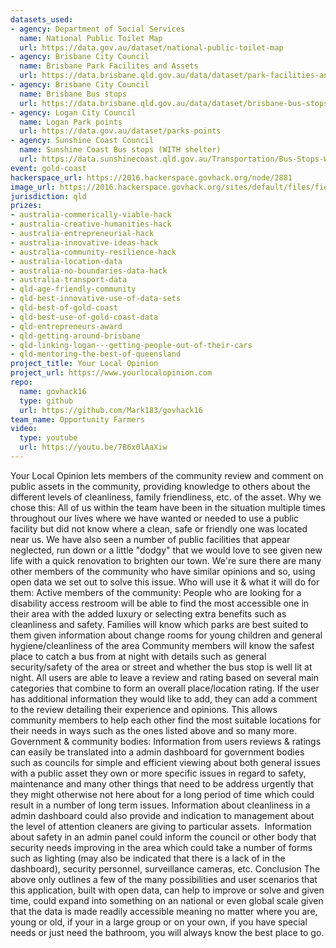 ```yaml
---
datasets_used:
- agency: Department of Social Services
  name: National Public Toilet Map
  url: https://data.gov.au/dataset/national-public-toilet-map
- agency: Brisbane City Council
  name: Brisbane Park Facilites and Assets
  url: https://data.brisbane.qld.gov.au/data/dataset/park-facilities-and-assets
- agency: Brisbane City Council
  name: Brisbane Bus stops
  url: https://data.brisbane.qld.gov.au/data/dataset/brisbane-bus-stops
- agency: Logan City Council
  name: Logan Park points
  url: https://data.gov.au/dataset/parks-points
- agency: Sunshine Coast Council
  name: Sunshine Coast Bus stops (WITH shelter)
  url: https://data.sunshinecoast.qld.gov.au/Transportation/Bus-Stops-With-Shelter-Sunshine-Coast/ryxk-xmsx
event: gold-coast
hackerspace_url: https://2016.hackerspace.govhack.org/node/2881
image_url: https://2016.hackerspace.govhack.org/sites/default/files/field/image/team-image-01.png
jurisdiction: qld
prizes:
- australia-commerically-viable-hack
- australia-creative-humanities-hack
- australia-entrepreneurial-hack
- australia-innovative-ideas-hack
- australia-community-resilience-hack
- australia-location-data
- australia-no-boundaries-data-hack
- australia-transport-data
- qld-age-friendly-community
- qld-best-innovative-use-of-data-sets
- qld-best-of-gold-coast
- qld-best-use-of-gold-coast-data
- qld-entrepreneurs-award
- qld-getting-around-brisbane
- qld-linking-logan---getting-people-out-of-their-cars
- qld-mentoring-the-best-of-queensland
project_title: Your Local Opinion
project_url: https://www.yourlocalopinion.com
repo:
  name: govhack16
  type: github
  url: https://github.com/Mark183/govhack16
team_name: Opportunity Farmers
video:
  type: youtube
  url: https://youtu.be/7B6x0lAaXiw
---
```


Your Local Opinion lets members of the community review and comment on public assets in the community, providing knowledge to others about the different levels of cleanliness, family friendliness, etc. of the asset.
Why we chose this:
All of us within the team have been in the situation multiple times throughout our lives where we have wanted or needed to use a public facility but did not know where a clean, safe or friendly one was located near us. We have also seen a number of public facilities that appear neglected, run down or a little "dodgy" that we would love to see given new life with a quick renovation to brighten our town. We're sure there are many other members of the community who have similar opinions and so, using open data we set out to solve this issue.
Who will use it & what it will do for them:
Active members of the community:
People who are looking for a disability access restroom will be able to find the most accessible one in their area with the added luxury or selecting extra benefits such as cleanliness and safety.
Families will know which parks are best suited to them given information about change rooms for young children and general hygiene/cleanliness of the area
Community members will know the safest place to catch a bus from at night with details such as general security/safety of the area or street and whether the bus stop is well lit at night.
All users are able to leave a review and rating based on several main categories that combine to form an overall place/location rating. If the user has additional information they would like to add, they can add a comment to the review detailing their experience and opinions. This allows community members to help each other find the most suitable locations for their needs in ways such as the ones listed above and so many more.
Government & community bodies:
Information from users reviews & ratings can easily be translated into a admin dashboard for government bodies such as councils for simple and efficient viewing about both general issues with a public asset they own or more specific issues in regard to safety, maintenance and many other things that need to be address urgently that they might otherwise not here about for a long period of time which could result in a number of long term issues.
Information about cleanliness in a admin dashboard could also provide and indication to management about the level of attention cleaners are giving to particular assets. 
Information about safety in an admin panel could inform the council or other body that security needs improving in the area which could take a number of forms such as lighting (may also be indicated that there is a lack of in the dashboard), security personnel, surveillance cameras, etc.
Conclusion
The above only outlines a few of the many possibilities and user scenarios that this application, built with open data, can help to improve or solve and given time, could expand into something on an national or even global scale given that the data is made readily accessible meaning no matter where you are, young or old, if your in a large group or on your own, if you have special needs or just need the bathroom, you will always know the best place to go.